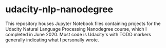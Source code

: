 # udacity-nlp-nanodegree

This repository houses Jupyter Notebook files containing projects for the Udacity Natural Language Processing Nanodegree course, which I completed in June 2020. Most code is Udacity's with TODO markers generally indicating what I personally wrote.
